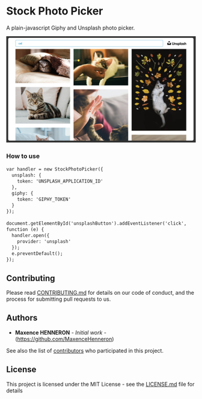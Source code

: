 # Stock Photo Picker

A plain-javascript Giphy and Unsplash photo picker.

![Interface](/example/screenshot.png?raw=true "Interface of the stock photo picker.")

### How to use

```
var handler = new StockPhotoPicker({
  unsplash: {
    token: 'UNSPLASH_APPLICATION_ID'
  },
  giphy: {
    token: 'GIPHY_TOKEN'
  }
});

document.getElementById('unsplashButton').addEventListener('click', function (e) {
  handler.open({
    provider: 'unsplash'
  });
  e.preventDefault();
});
```

## Contributing

Please read [CONTRIBUTING.md](https://gist.github.com/PurpleBooth/b24679402957c63ec426) for details on our code of conduct, and the process for submitting pull requests to us.

## Authors

* **Maxence HENNERON** - *Initial work* - (https://github.com/MaxenceHenneron)

See also the list of [contributors](https://github.com/maxencehenneron/StockPhotoPicker/contributors) who participated in this project.

## License

This project is licensed under the MIT License - see the [LICENSE.md](LICENSE.md) file for details